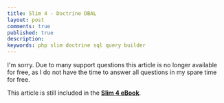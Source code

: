 ```yaml
---
title: Slim 4 - Doctrine DBAL
layout: post
comments: true
published: true
description: 
keywords: php slim doctrine sql query builder
---
```


I'm sorry. Due to many support questions this article is no longer available for free,
as I do not have the time to answer all questions in my spare time for free.

This article is still included in the **[Slim 4 eBook](https://odan.github.io/donate.html)**.
